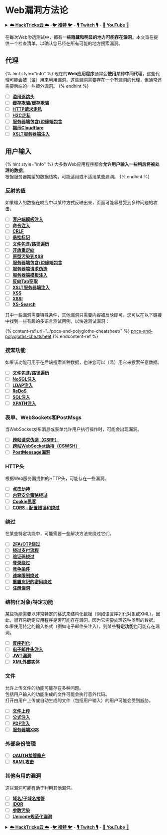 # Web漏洞方法论

<details>

<summary><a href="https://cloud.hacktricks.xyz/pentesting-cloud/pentesting-cloud-methodology"><strong>☁️ HackTricks云 ☁️</strong></a> -<a href="https://twitter.com/hacktricks_live"><strong>🐦 推特 🐦</strong></a> - <a href="https://www.twitch.tv/hacktricks_live/schedule"><strong>🎙️ Twitch 🎙️</strong></a> - <a href="https://www.youtube.com/@hacktricks_LIVE"><strong>🎥 YouTube 🎥</strong></a></summary>

* 你在一家**网络安全公司**工作吗？你想在HackTricks中看到你的**公司广告**吗？或者你想获得**PEASS的最新版本或下载PDF格式的HackTricks**吗？请查看[**订阅计划**](https://github.com/sponsors/carlospolop)！
* 发现我们的独家[**NFTs**](https://opensea.io/collection/the-peass-family)收藏品[**The PEASS Family**](https://opensea.io/collection/the-peass-family)
* 获取[**官方PEASS和HackTricks周边产品**](https://peass.creator-spring.com)
* **加入**[**💬**](https://emojipedia.org/speech-balloon/) [**Discord群组**](https://discord.gg/hRep4RUj7f) 或 [**Telegram群组**](https://t.me/peass) 或 **关注**我在**Twitter**上的[**🐦**](https://github.com/carlospolop/hacktricks/tree/7af18b62b3bdc423e11444677a6a73d4043511e9/\[https:/emojipedia.org/bird/README.md)[**@carlospolopm**](https://twitter.com/hacktricks\_live)**。**
* **通过向**[**hacktricks repo**](https://github.com/carlospolop/hacktricks) **和**[**hacktricks-cloud repo**](https://github.com/carlospolop/hacktricks-cloud) **提交PR来分享你的黑客技巧。**

</details>

在每次Web渗透测试中，都有**一些隐藏和明显的地方可能存在漏洞**。本文旨在提供一个检查清单，以确认您已经在所有可能的地方搜索漏洞。

## 代理

{% hint style="info" %}
现在的**Web应用程序**通常会**使用**某种**中间代理**，这些代理可能会被（滥）用来利用漏洞。这些漏洞需要存在一个有漏洞的代理，但通常还需要后端的一些额外漏洞。
{% endhint %}

* [ ] [**滥用逐跳头**](../abusing-hop-by-hop-headers.md)
* [ ] [**缓存欺骗/缓存欺骗**](../cache-deception.md)
* [ ] [**HTTP请求走私**](../http-request-smuggling/)
* [ ] [**H2C走私**](../h2c-smuggling.md)
* [ ] [**服务器端包含/边缘端包含**](../server-side-inclusion-edge-side-inclusion-injection.md)
* [ ] [**揭示Cloudflare**](../../network-services-pentesting/pentesting-web/uncovering-cloudflare.md)
* [ ] [**XSLT服务器端注入**](../xslt-server-side-injection-extensible-stylesheet-languaje-transformations.md)

## **用户输入**

{% hint style="info" %}
大多数Web应用程序都会**允许用户输入一些稍后将被处理的数据**。\
根据服务器期望的数据结构，可能适用或不适用某些漏洞。
{% endhint %}

### **反射的值**

如果输入的数据在响应中以某种方式反映出来，页面可能容易受到多种问题的攻击。

* [ ] [**客户端模板注入**](../client-side-template-injection-csti.md)
* [ ] [**命令注入**](../command-injection.md)
* [ ] [**CRLF**](../crlf-0d-0a.md)
* [ ] [**悬挂标记**](../dangling-markup-html-scriptless-injection/)
* [ ] [**文件包含/路径遍历**](../file-inclusion/)
* [ ] [**开放重定向**](../open-redirect.md)
* [ ] [**原型污染到XSS**](../deserialization/nodejs-proto-prototype-pollution/#client-side-prototype-pollution-to-xss)
* [ ] [**服务器端包含/边缘端包含**](../server-side-inclusion-edge-side-inclusion-injection.md)
* [ ] [**服务器端请求伪造**](../ssrf-server-side-request-forgery/)
* [ ] [**服务器端模板注入**](../ssti-server-side-template-injection/)
* [ ] [**反向Tab窃取**](../reverse-tab-nabbing.md)
* [ ] [**XSLT服务器端注入**](../xslt-server-side-injection-extensible-stylesheet-languaje-transformations.md)
* [ ] [**XSS**](../xss-cross-site-scripting/)
* [ ] [**XSSI**](../xssi-cross-site-script-inclusion.md)
* [ ] [**XS-Search**](../xs-search.md)

其中一些漏洞需要特殊条件，其他漏洞只需要内容被反映即可。您可以在以下链接中找到一些有趣的多语言测试用例，以快速测试漏洞：

{% content-ref url="../pocs-and-polygloths-cheatsheet/" %}
[pocs-and-polygloths-cheatsheet](../pocs-and-polygloths-cheatsheet/)
{% endcontent-ref %}

### **搜索功能**

如果该功能可用于在后端搜索某种数据，也许您可以（滥）用它来搜索任意数据。

* [ ] [**文件包含/路径遍历**](../file-inclusion/)
* [ ] [**NoSQL注入**](../nosql-injection.md)
* [ ] [**LDAP注入**](../ldap-injection.md)
* [ ] [**ReDoS**](../regular-expression-denial-of-service-redos.md)
* [ ] [**SQL注入**](../sql-injection/)
* [ ] [**XPATH注入**](../xpath-injection.md)
### **表单、WebSockets和PostMsgs**

当WebSocket发布消息或表单允许用户执行操作时，可能会出现漏洞。

* [ ] [**跨站请求伪造（CSRF）**](../csrf-cross-site-request-forgery.md)
* [ ] [**跨站WebSocket劫持（CSWSH）**](../websocket-attacks.md)
* [ ] [**PostMessage漏洞**](../postmessage-vulnerabilities/)

### **HTTP头**

根据Web服务器提供的HTTP头，可能存在一些漏洞。

* [ ] [**点击劫持**](../clickjacking.md)
* [ ] [**内容安全策略绕过**](../content-security-policy-csp-bypass/)
* [ ] [**Cookie黑客**](../hacking-with-cookies/)
* [ ] [**CORS - 配置错误和绕过**](../cors-bypass.md)

### **绕过**

在某些特定功能中，可能需要一些解决方法来绕过它们。

* [ ] [**2FA/OTP绕过**](../2fa-bypass.md)
* [ ] [**绕过支付流程**](../bypass-payment-process.md)
* [ ] [**验证码绕过**](../captcha-bypass.md)
* [ ] [**登录绕过**](../login-bypass/)
* [ ] [**竞争条件**](../race-condition.md)
* [ ] [**速率限制绕过**](../rate-limit-bypass.md)
* [ ] [**重置忘记的密码绕过**](../reset-password.md)
* [ ] [**注册漏洞**](../registration-vulnerabilities.md)

### **结构化对象/特定功能**

某些功能需要以非常特定的格式来结构化数据（例如语言序列化对象或XML）。因此，很容易确定应用程序是否可能存在漏洞，因为它需要处理这种类型的数据。\
如果使用特定的输入格式（例如电子邮件头注入），则某些**特定功能**也可能存在漏洞。

* [ ] [**反序列化**](../deserialization/)
* [ ] [**电子邮件头注入**](../email-injections.md)
* [ ] [**JWT漏洞**](../hacking-jwt-json-web-tokens.md)
* [ ] [**XML外部实体**](../xxe-xee-xml-external-entity.md)

### 文件

允许上传文件的功能可能存在多种问题。\
包括用户输入的功能生成的文件可能会执行意外代码。\
打开由用户上传或自动生成的文件（包括用户输入）的用户可能会受到威胁。

* [ ] [**文件上传**](../file-upload/)
* [ ] [**公式注入**](../formula-doc-latex-injection.md)
* [ ] [**PDF注入**](../xss-cross-site-scripting/pdf-injection.md)
* [ ] [**服务器端XSS**](../xss-cross-site-scripting/server-side-xss-dynamic-pdf.md)

### **外部身份管理**

* [ ] [**OAUTH接管账户**](../oauth-to-account-takeover.md)
* [ ] [**SAML攻击**](../saml-attacks/)

### **其他有用的漏洞**

这些漏洞可能有助于利用其他漏洞。

* [ ] [**域名/子域名接管**](../domain-subdomain-takeover.md)
* [ ] [**IDOR**](../idor.md)
* [ ] [**参数污染**](../parameter-pollution.md)
* [ ] [**Unicode规范化漏洞**](../unicode-injection/)

<details>

<summary><a href="https://cloud.hacktricks.xyz/pentesting-cloud/pentesting-cloud-methodology"><strong>☁️ HackTricks云 ☁️</strong></a> -<a href="https://twitter.com/hacktricks_live"><strong>🐦 推特 🐦</strong></a> - <a href="https://www.twitch.tv/hacktricks_live/schedule"><strong>🎙️ Twitch 🎙️</strong></a> - <a href="https://www.youtube.com/@hacktricks_LIVE"><strong>🎥 YouTube 🎥</strong></a></summary>

* 您在**网络安全公司**工作吗？您想在HackTricks中看到您的**公司广告**吗？或者您想获得PEASS的**最新版本或下载PDF格式的HackTricks**吗？请查看[**订阅计划**](https://github.com/sponsors/carlospolop)！
* 发现我们的独家[NFT](https://opensea.io/collection/the-peass-family)收藏品[**The PEASS Family**](https://opensea.io/collection/the-peass-family)
* 获取[**官方PEASS和HackTricks周边产品**](https://peass.creator-spring.com)
* **加入**[**💬**](https://emojipedia.org/speech-balloon/) [**Discord群组**](https://discord.gg/hRep4RUj7f)或[**电报群组**](https://t.me/peass)，或在**Twitter**上**关注**我[**🐦**](https://github.com/carlospolop/hacktricks/tree/7af18b62b3bdc423e11444677a6a73d4043511e9/\[https:/emojipedia.org/bird/README.md)[**@carlospolopm**](https://twitter.com/hacktricks\_live)**。**
* **通过向**[**hacktricks repo**](https://github.com/carlospolop/hacktricks) **和**[**hacktricks-cloud repo**](https://github.com/carlospolop/hacktricks-cloud) **提交PR来分享您的黑客技巧。**

</details>
